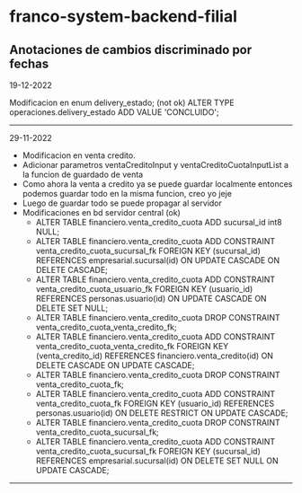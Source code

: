 # franco-system-backend-filial

Anotaciones de cambios discriminado por fechas
--------------------------------------------------------------------------------------------------------------------------------------
19-12-2022

Modificacion en enum delivery_estado; (not ok)
ALTER TYPE operaciones.delivery_estado ADD VALUE 'CONCLUIDO';


--------------------------------------------------------------------------------------------------------------------------------------

29-11-2022

  - Modificacion en venta credito.
  - Adicionar parametros ventaCreditoInput y ventaCreditoCuotaInputList a la funcion de guardado de venta
  - Como ahora la venta a credito ya se puede guardar localmente entonces podemos guardar todo en la misma funcion, creo yo jeje
  - Luego de guardar todo se puede propagar al servidor
  - Modificaciones en bd servidor central (ok)
    - ALTER TABLE financiero.venta_credito_cuota ADD sucursal_id int8 NULL; 
    - ALTER TABLE financiero.venta_credito_cuota ADD CONSTRAINT venta_credito_cuota_sucursal_fk FOREIGN KEY (sucursal_id) REFERENCES empresarial.sucursal(id) ON UPDATE CASCADE ON DELETE CASCADE;
    - ALTER TABLE financiero.venta_credito_cuota ADD CONSTRAINT venta_credito_cuota_usuario_fk FOREIGN KEY (usuario_id) REFERENCES personas.usuario(id) ON UPDATE CASCADE ON DELETE SET NULL;
    - ALTER TABLE financiero.venta_credito_cuota DROP CONSTRAINT venta_credito_cuota_venta_credito_fk;
    - ALTER TABLE financiero.venta_credito_cuota ADD CONSTRAINT venta_credito_cuota_venta_credito_fk FOREIGN KEY (venta_credito_id) REFERENCES financiero.venta_credito(id) ON DELETE CASCADE ON UPDATE CASCADE;
    - ALTER TABLE financiero.venta_credito_cuota DROP CONSTRAINT venta_credito_cuota_fk;
    - ALTER TABLE financiero.venta_credito_cuota ADD CONSTRAINT venta_credito_cuota_fk FOREIGN KEY (usuario_id) REFERENCES personas.usuario(id) ON DELETE RESTRICT ON UPDATE CASCADE;
    - ALTER TABLE financiero.venta_credito_cuota DROP CONSTRAINT venta_credito_cuota_sucursal_fk;
    - ALTER TABLE financiero.venta_credito_cuota ADD CONSTRAINT venta_credito_cuota_sucursal_fk FOREIGN KEY (sucursal_id) REFERENCES empresarial.sucursal(id) ON DELETE SET NULL ON UPDATE CASCADE;

--------------------------------------------------------------------------------------------------------------------------------------


